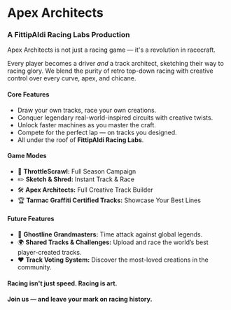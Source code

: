 # Apex Architects
### A FittipAIdi Racing Labs Production

Apex Architects is not just a racing game — it's a revolution in racecraft.

Every player becomes a driver *and* a track architect, sketching their way to racing glory.
We blend the purity of retro top-down racing with creative control over every curve, apex, and chicane.

#### Core Features
- Draw your own tracks, race your own creations.
- Conquer legendary real-world-inspired circuits with creative twists.
- Unlock faster machines as you master the craft.
- Compete for the perfect lap — on tracks you designed.
- All under the roof of **FittipAIdi Racing Labs**.

#### Game Modes
- 🏁 **ThrottleScrawl:** Full Season Campaign
- ✏️ **Sketch & Shred:** Instant Track & Race
- 🛠️ **Apex Architects:** Full Creative Track Builder
- 🏆 **Tarmac Graffiti Certified Tracks:** Showcase Your Best Lines

#### Future Features
- 👻 **Ghostline Grandmasters:** Time attack against global legends.
- 🌍 **Shared Tracks & Challenges:** Upload and race the world’s best player-created tracks.
- ❤️ **Track Voting System:** Discover the most-loved creations in the community.

#### Racing isn't just speed. Racing is art.
#### Join us — and leave your mark on racing history.
